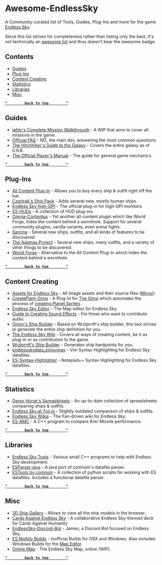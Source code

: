 # Awesome-EndlessSky

A Community-curated list of Tools, Guides, Plug-Ins and more for the game [Endless Sky](https://endless-sky.github.io).

Since this list strives for completeness rather than listing only the best, it's not technically an [awesome list](https://awesome.re) and thus doesn't bear the awesome badge.

## Contents

- [Guides](#guides)
- [Plug-Ins](#plug-ins)
- [Content Creating](#content-creating)
- [Statistics](#statistics)
- [Libraries](#libraries)
- [Misc](#misc)

**[`^        back to top        ^`](#)**

## Guides

- [jafdy's Complete Mission Walkthrough](https://steamcommunity.com/sharedfiles/filedetails/?id=726997424) - A WIP that aims to cover all missions in the game.
- [Official FAQ](https://steamcommunity.com/sharedfiles/filedetails/?id=545464233) - MZ, the main dev, answering the most common questions.
- [The Hitchhiker's Guide to the Galaxy](https://steamcommunity.com/sharedfiles/filedetails/?id=1364105450) - Covers the entire galaxy as of 0.9.8.
- [The Official Player's Manual](https://github.com/endless-sky/endless-sky/wiki/PlayersManual) - The guide for general game mechanics.

**[`^        back to top        ^`](#)**

## Plug-Ins

- [All Content Plug-In](https://github.com/endless-sky/all-content-plugin) - Allows you to buy every ship & outfit right off the bat.
- [Czartrak's Ship Pack](https://github.com/czartrak/Czartraks-Ship-Pack) - Adds several new, mostly human ships.
- [Endless Sky high-DPI](https://github.com/endless-sky/endless-sky-high-dpi) - The official plug-in for high-DPI monitors.
- [ES-HUDs](https://github.com/comnom/es-huds) - A collection of HUD plug-ins.
- [Omnia-Contentus](https://github.com/Darcman99/Omnia-Contentus) - Yet another all-content plugin which like World Forge, hides the content behind a wormhole. Support for several community plugins, vanilla variants, even arena fights.
- [Sarcina](https://github.com/Darcman99/Sarcina) - Several new ships, outfits, and all kinds of features to be discovered.
- [The Adamas Project](https://github.com/toilethinges/Adamas-Project) - Several new ships, many outfits, and a variety of other things to be discovered.
- [World Forge](https://github.com/EndlessSkyCommunity/world-forge) - Alternative to the All Content Plug-In which hides the content behind a wormhole.

**[`^        back to top        ^`](#)**

## Content Creating

- [Assets for Endless Sky](https://drive.google.com/drive/folders/0B9aK8dG39P29fkdBeUJjSXJYVDdjMEpkOXh3T1NDekFYaTEtbkdTdzVwX2NTUWVVT3BUWVk) - All image assets and their source files ([Mirror](https://endlesssky.mcofficer.me/assets/)).
- [CreatePlant-Gimp](https://github.com/EndlessSkyCommunity/CreatePlanet-Gimp) - A Plug-In for [The Gimp](https://www.gimp.org/) which automates the process of [creating Planet Sprites](https://github.com/endless-sky/endless-sky/wiki/PlanetSprites).
- [Endless Sky Editor](https://github.com/endless-sky/endless-sky-editor) - The Map editor for Endless Sky.
- [Guide to Creating Sound Effects](https://steamcommunity.com/sharedfiles/filedetails/?id=774903151) - For those who want to contribute audio.
- [Onion's Ship Builder](https://onion-s.gitlab.io/Ship-Builder/) - Based on Wrzlprnft's ship builder, this tool strives to generate the entire ship definition for you.
- [The Endless Sky Wiki](https://github.com/endless-sky/endless-sky/wiki#creating-ships-missions-artwork-etc) - Covers all ways of creating content, be it as plug-in or as contribution to the game.
- [Wrzlprnft's Ship Builder](https://endless-sky.github.io/ship_builder.html) - Generates ship hardpoints for you.
- [endlessskydata_vimsyntax](https://github.com/Muffindrake/endlessskydata_vimsyntax) - Vim Syntax Highlighting for Endless Sky datafiles.
- [ES-Syntax-Highlighter](https://github.com/Kryes-Omega/ES-Syntax-Highlighter) - Notepad++ Syntax Highlighting for Endless Sky datafiles.

**[`^        back to top        ^`](#)**

## Statistics

- [Derpy Horse's Spreadsheets](https://drive.google.com/drive/folders/0B635z_nU19WfQllrM2V2dWpFSFk) - An up-to-date collection of spreadsheets comparing ships & outfits.
- [Endless Sky at 7vn.io](http://endless-sky.7vn.io) - Slightly outdated comparison of ships & outfits.
- [Endless Sky Wikia](http://endless-sky.wikia.com) - The Fan-driven wiki for Endless Sky.
- [ES-AMC](https://github.com/tehhowch/es-amc) - A C++ program to compare Anti-Missile performance.

**[`^        back to top        ^`](#)**

## Libraries

- [Endless Sky Tools](https://github.com/endless-sky/endless-sky-tools) - Various small C++ programs to help with Endless Sky development.
- [ESParser-java](https://github.com/EndlessSkyCommunity/ESParser-java) - A java port of comnom's datafile parser.
- [ESTools by comnom](https://github.com/comnom/ES-tools) - A collection of python scripts for working with ES datafiles. Includes a functional datafile parser.

**[`^        back to top        ^`](#)**

## Misc

- [3D Ship Gallery](https://endlesssky.mcofficer.me/ship_gallery/) - Allows to view all the ship models in the browser.
- [Cards Against Endless Sky](https://www.cardcastgame.com/browse/deck/CYX6P) - A collaborative Endless Sky-themed deck for Cards Against Humanity
- [EndlessSky-Discord-Bot](https://github.com/EndlessSkyCommunity/EndlessSky-Discord-Bot) - James, a Discord Bot focused on Endless Sky.
- [ES Nightly Builds](https://steamcommunity.com/app/404410/discussions/0/1700542332319963311/) - Inofficial Builds for OSX and Windows. Also includes Windows Builds for the [Map Editor](#content-creating).
- [Online Map](https://endlesssky.mcofficer.me/map/) - The Endless Sky Map, online (WIP).

**[`^        back to top        ^`](#)**
